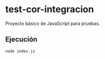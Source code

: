 # test-cor-integracion

Proyecto básico de JavaScript para pruebas.

## Ejecución

```bash
node index.js
```